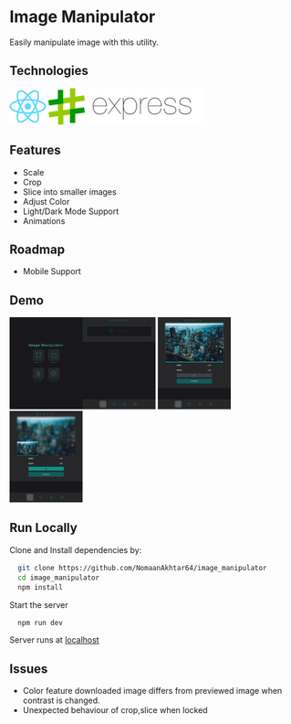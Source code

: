 # Image Manipulator

Easily manipulate image with this utility.

## Technologies

[<img src="https://github.com/NomaanAkhtar64/NomaanAkhtar64/blob/main/resources/icon/react.svg" alt="React"  width="64" height="64">](https://github.com/facebook/react) [<img src="https://github.com/NomaanAkhtar64/NomaanAkhtar64/blob/main/resources/icon/sharp.svg" alt="Sharp"  width="64" height="64">](https://github.com/lovell/sharp)[<picture><source media="(prefers-color-scheme: dark)"  srcset="https://github.com/NomaanAkhtar64/NomaanAkhtar64/blob/main/resources/icon/express_dark.png"><source media="(prefers-color-scheme: light)" srcset="https://github.com/NomaanAkhtar64/NomaanAkhtar64/blob/main/resources/icon/express_light.png"><img alt="Express"  height="64" src="https://github.com/NomaanAkhtar64/NomaanAkhtar64/blob/main/resources/icon/express_light.png"></picture>](https://github.com/expressjs/express)

## Features

- Scale
- Crop
- Slice into smaller images
- Adjust Color
- Light/Dark Mode Support
- Animations

## Roadmap

- Mobile Support

## Demo

<img src="https://github.com/NomaanAkhtar64/NomaanAkhtar64/blob/main/resources/demo/image_manipulator/0.png" alt="Home Screen"  width="128" ><img src="https://github.com/NomaanAkhtar64/NomaanAkhtar64/blob/main/resources/demo/image_manipulator/1.png" alt="Home Screen"  width="128" >
<img src="https://github.com/NomaanAkhtar64/NomaanAkhtar64/blob/main/resources/demo/image_manipulator/2.png" alt="Home Screen"  width="128" ><img src="https://github.com/NomaanAkhtar64/NomaanAkhtar64/blob/main/resources/demo/image_manipulator/3.png" alt="Home Screen"  width="128" >

## Run Locally

Clone and Install dependencies by:

```bash
  git clone https://github.com/NomaanAkhtar64/image_manipulator
  cd image_manipulator
  npm install
```

Start the server

```bash
  npm run dev
```

Server runs at [localhost](http://localhost:5173)

## Issues

- Color feature downloaded image differs from previewed image when contrast is changed.
- Unexpected behaviour of crop,slice when locked
